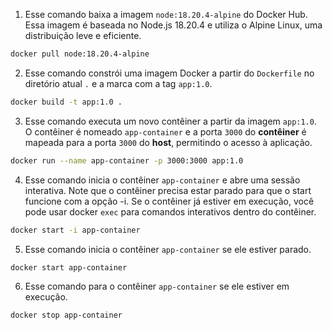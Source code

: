1. Esse comando baixa a imagem `node:18.20.4-alpine` do Docker Hub. Essa imagem é baseada no Node.js 18.20.4 e utiliza o Alpine Linux, uma distribuição leve e eficiente.
```sh
docker pull node:18.20.4-alpine
```

2. Esse comando constrói uma imagem Docker a partir do `Dockerfile` no diretório atual `.` e a marca com a tag `app:1.0`.
```sh
docker build -t app:1.0 .
```

3. Esse comando executa um novo contêiner a partir da imagem `app:1.0`. O contêiner é nomeado `app-container` e a porta `3000` do **contêiner** é mapeada para a porta `3000` do **host**, permitindo o acesso à aplicação.
```sh
docker run --name app-container -p 3000:3000 app:1.0
```

4. Esse comando inicia o contêiner `app-container` e abre uma sessão interativa. Note que o contêiner precisa estar parado para que o start funcione com a opção -i. Se o contêiner já estiver em execução, você pode usar docker `exec` para comandos interativos dentro do contêiner.
```sh
docker start -i app-container
```

5. Esse comando inicia o contêiner `app-container` se ele estiver parado.
```sh
docker start app-container
```

6. Esse comando para o contêiner `app-container` se ele estiver em execução.
```sh
docker stop app-container
```
